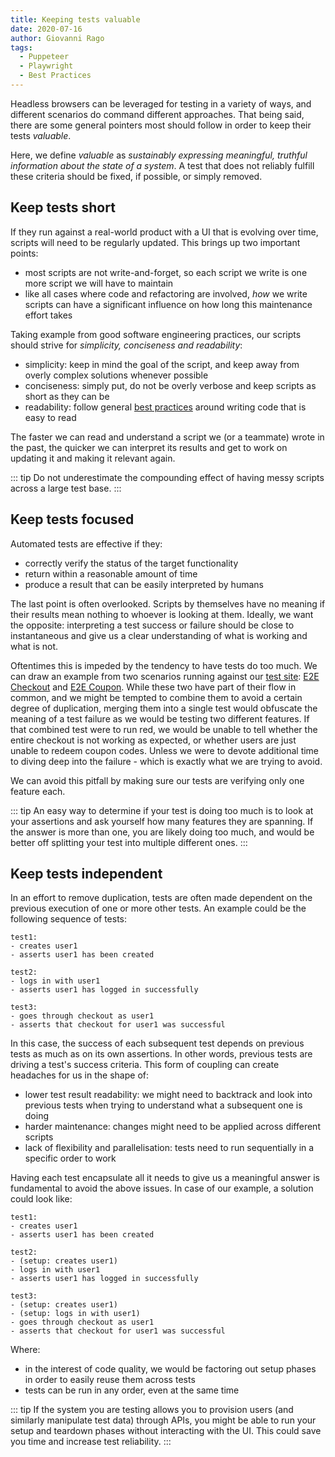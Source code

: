 ```yaml
---
title: Keeping tests valuable
date: 2020-07-16
author: Giovanni Rago
tags: 
  - Puppeteer
  - Playwright
  - Best Practices
---
```


Headless browsers can be leveraged for testing in a variety of ways, and different scenarios do command different approaches. That being said, there are some general pointers most should follow in order to keep their tests _valuable_.

Here, we define _valuable_ as _sustainably expressing meaningful, truthful information about the state of a system_.
A test that does not reliably fulfill these criteria should be fixed, if possible, or simply removed.

## Keep tests short

If they run against a real-world product with a UI that is evolving over time, scripts will need to be regularly updated. This brings up two important points:
* most scripts are not write-and-forget, so each script we write is one more script we will have to maintain
* like all cases where code and refactoring are involved, _how_ we write scripts can have a significant influence on how long this maintenance effort takes

Taking example from good software engineering practices, our scripts should strive for *simplicity, conciseness and readability*: 

* simplicity: keep in mind the goal of the script, and keep away from overly complex solutions whenever possible
* conciseness: simply put, do not be overly verbose and keep scripts as short as they can be
* readability: follow general [best practices](https://blog.pragmaticengineer.com/readable-code/) around writing code that is easy to read

The faster we can read and understand a script we (or a teammate) wrote in the past, the quicker we can interpret its results and get to work on updating it and making it relevant again.

::: tip 
Do not underestimate the compounding effect of having messy scripts across a large test base.
:::

## Keep tests focused

Automated tests are effective if they:
* correctly verify the status of the target functionality
* return within a reasonable amount of time
* produce a result that can be easily interpreted by humans

The last point is often overlooked. Scripts by themselves have no meaning if their results mean nothing to whoever is looking at them. Ideally, we want the opposite: interpreting a test success or failure should be close to instantaneous and give us a clear understanding of what is working and what is not.

Oftentimes this is impeded by the tendency to have tests do too much. We can draw an example from two scenarios running against our [test site](https://danube-store.herokuapp.com): [E2E Checkout](02-07-2020-e2e-checkout.md) and [E2E Coupon](13-07-2020-e2e-coupon.md). While these two have part of their flow in common, and we might be tempted to combine them to avoid a certain degree of duplication, merging them into a single test would obfuscate the meaning of a test failure as we would be testing two different features. If that combined test were to run red, we would be unable to tell whether the entire checkout is not working as expected, or whether users are just unable to redeem coupon codes. Unless we were to devote additional time to diving deep into the failure - which is exactly what we are trying to avoid.

We can avoid this pitfall by making sure our tests are verifying only one feature each. 

::: tip
 An easy way to determine if your test is doing too much is to look at your assertions and ask yourself how many features they are spanning. If the answer is more than one, you are likely doing too much, and would be better off splitting your test into multiple different ones.
:::

## Keep tests independent

In an effort to remove duplication, tests are often made dependent on the previous execution of one or more other tests. An example could be the following sequence of tests:

```
test1: 
- creates user1
- asserts user1 has been created

test2: 
- logs in with user1
- asserts user1 has logged in successfully

test3: 
- goes through checkout as user1
- asserts that checkout for user1 was successful
```

In this case, the success of each subsequent test depends on previous tests as much as on its own assertions. In other words, previous tests are driving a test's success criteria. This form of coupling can create headaches for us in the shape of:
* lower test result readability: we might need to backtrack and look into previous tests when trying to understand what a subsequent one is doing
* harder maintenance: changes might need to be applied across different scripts
* lack of flexibility and parallelisation: tests need to run sequentially in a specific order to work

Having each test encapsulate all it needs to give us a meaningful answer is fundamental to avoid the above issues. In case of our example, a solution could look like:

```
test1: 
- creates user1
- asserts user1 has been created

test2: 
- (setup: creates user1)
- logs in with user1
- asserts user1 has logged in successfully

test3: 
- (setup: creates user1)
- (setup: logs in with user1)
- goes through checkout as user1
- asserts that checkout for user1 was successful
```

Where: 
* in the interest of code quality, we would be factoring out setup phases in order to easily reuse them across tests
* tests can be run in any order, even at the same time

::: tip
If the system you are testing allows you to provision users (and similarly manipulate test data) through APIs, you might be able to run your setup and teardown phases without interacting with the UI. This could save you time and increase test reliability.
:::